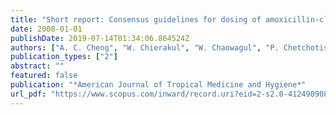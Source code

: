 ```yaml
---
title: "Short report: Consensus guidelines for dosing of amoxicillin-clavulanate in melioidosis"
date: 2008-01-01
publishDate: 2019-07-14T01:34:06.864524Z
authors: ["A. C. Cheng", "W. Chierakul", "W. Chaowagul", "P. Chetchotisakd", "D. Limmathurotsakul", "D. A. B. Dance", "S. J. Peacock", "B. J. Currie"]
publication_types: ["2"]
abstract: ""
featured: false
publication: "*American Journal of Tropical Medicine and Hygiene*"
url_pdf: "https://www.scopus.com/inward/record.uri?eid=2-s2.0-41249090879&partnerID=40&md5=74fd1634994f0e8fa581d268f9ee2c2e http://www.ajtmh.org/content/78/2/208.full.pdf"
---
```


